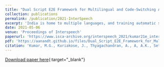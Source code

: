 ```yaml
---
title: "Dual Script E2E Framework for Multilingual and Code-Switching ASR"
collection: publications
permalink: /publication/2021-InterSpeech
excerpt: 'India is home to multiple languages, and training automatic speech recognition (ASR) systems is challenging. Over time, each language has adopted words from other languages, such as English, leading to code-mixing. Most Indian languages also have their own unique scripts, which poses a major limitation in training multilingual and code-switching ASR systems. Inspired by results in text-to-speech synthesis, in this paper, we use an in-house rule-based phoneme-level common label set (CLS) representation to train multilingual and code-switching ASR for Indian languages. We propose two end-to-end (E2E) ASR systems. In the first system, the E2E model is trained on the CLS representation, and we use a novel data-driven backend to recover the native language script. In the second system, we propose a modification to the E2E model, wherein the CLS representation and the native language characters are used simultaneously for training. We show our results on the multilingual and code-switching (MUCS) ASR challenge 2021. Our best results achieve ≈6% and 5% improvement in word error rate over the baseline system for the multilingual and code-switching tasks, respectively, on the challenge development data.'
date: 2021-05-06
venue: 'Proceedings of Interspeech'
paperurl: 'https://www.isca-archive.org/interspeech_2021/kumar21e_interspeech.html'
pdf: 'https://aanandt.github.io/files/Dual_Script_E2E_Framework_for_Multilingual_and_Code-Switching_ASR.pdf'
citation: 'Kumar, M.G., Kuriakose, J., Thyagachandran, A., A, A.K., Seth, A., Prasad, L.V.S.V.D., Jaiswal, S., Prakash, A., Murthy, H.A. (2021) Dual Script E2E Framework for Multilingual and Code-Switching ASR. Proc. Interspeech 2021, 2441-2445, doi: 10.21437/Interspeech.2021-978'
---
```


[Download paper here](https://aanandt.github.io/files/Dual_Script_E2E_Framework_for_Multilingual_and_Code-Switching_ASR.pdf){:target="_blank"}
<div> 
<div id="adobe-dc-view" style="width: 100%;"></div> 
<script src="https://documentcloud.adobe.com/view-sdk/main.js"></script> 
<script type="text/javascript"> 
document.addEventListener("adobe_dc_view_sdk.ready", function(){ 
var adobeDCView = new AdobeDC.View({clientId: "a9f90938a3af4ae8b97f7768ee680c05", divId: "adobe-dc-view"});
adobeDCView.previewFile({
content:{location: {url: "https://aanandt.github.io/files/Dual_Script_E2E_Framework_for_Multilingual_and_Code-Switching_ASR.pdf"}},
metaData:{fileName: "Dual_Script_E2E_Framework_for_Multilingual_and_Code-Switching_ASR.pdf"}
}, {embedMode: "IN_LINE"});
});
</script>
</div>
